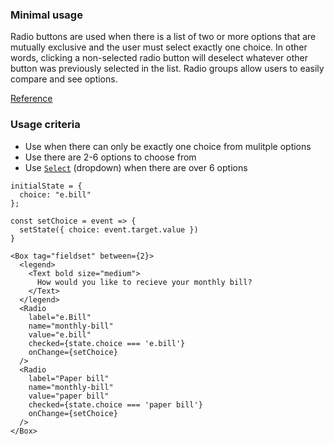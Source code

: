 ### Minimal usage

Radio buttons are used when there is a list of two or more options that are mutually exclusive and the user must select exactly one choice. In other words, clicking a non-selected radio button will deselect whatever other button was previously selected in the list. Radio groups allow users to easily compare and see options.

<a href="https://www.nngroup.com/articles/checkboxes-vs-radio-buttons/" target="_blank">Reference</a>

### Usage criteria

* Use when there can only be exactly one choice from mulitple options
* Use there are 2-6 options to choose from
* Use  [`Select`](#select) (dropdown) when there are over 6 options

```
initialState = {
  choice: "e.bill"
};

const setChoice = event => {
  setState({ choice: event.target.value })
}

<Box tag="fieldset" between={2}>
  <legend>
    <Text bold size="medium">
      How would you like to recieve your monthly bill?
    </Text>
  </legend>
  <Radio
    label="e.Bill"
    name="monthly-bill"
    value="e.bill"
    checked={state.choice === 'e.bill'}
    onChange={setChoice}
  />
  <Radio
    label="Paper bill"
    name="monthly-bill"
    value="paper bill"
    checked={state.choice === 'paper bill'}
    onChange={setChoice}
  />
</Box>
```
